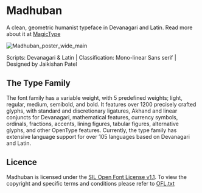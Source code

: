 # Madhuban

A clean, geometric humanist typeface in Devanagari and Latin​​​​​​​. Read more about it at [MagicType](https://www.magictype.in/portfolio/madhuban-typeface/)

![Madhuban_poster_wide_main](https://github.com/magictype/Madhuban/assets/9861917/48022a31-684a-4859-957c-de720472f9a1)

Scripts: Devanagari & Latin | Classification: Mono-linear Sans serif | Designed by Jaikishan Patel​​​​​​​

## The Type Family
The font family has a variable weight, with 5 predefined weights; light, regular, medium, semibold, and bold. It features over 1200 precisely crafted glyphs, with standard and discretionary ligatures, Akhand and linear conjuncts for Devanagari, mathematical features, currency symbols, ordinals, fractions, accents, lining figures, tabular figures, alternative glyphs, and other OpenType features. Currently, the type family has extensive language support for over 105 languages based on Devanagari and Latin. 

## Licence
Madhuban is licensed under the [SIL Open Font License v1.1](http://scripts.sil.org/OFL). To view the copyright and specific terms and conditions please refer to [OFL.txt](https://github.com/magictype/madhuban/blob/master/OFL.txt)


